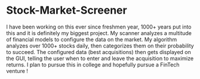 # Stock-Market-Screener
I have been working on this ever since freshmen year, 1000+ years put into this and it is definitely my biggest project. My scanner analyzes a multitude of financial models to configure the data on the market. My algorithm analyzes over 1000+ stocks daily, then categorizes them on their probability to succeed. The configured data (best acquisitions) then gets displayed on the GUI, telling the user when to enter and leave the acquisition to maximize returns. I plan to pursue this in college and hopefully pursue a FinTech venture !
